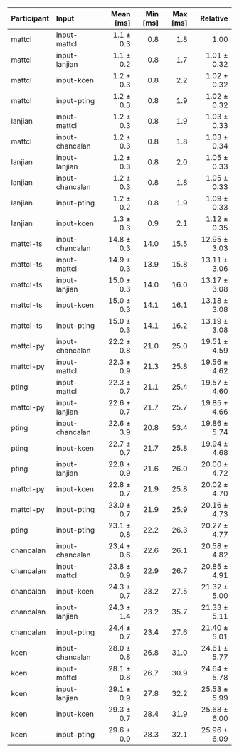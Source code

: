 | Participant | Input | Mean [ms] | Min [ms] | Max [ms] | Relative |
|:---|:---|---:|---:|---:|---:|
| mattcl | input-mattcl | 1.1 ± 0.3 | 0.8 | 1.8 | 1.00 |
| mattcl | input-lanjian | 1.1 ± 0.2 | 0.8 | 1.7 | 1.01 ± 0.32 |
| mattcl | input-kcen | 1.2 ± 0.3 | 0.8 | 2.2 | 1.02 ± 0.32 |
| mattcl | input-pting | 1.2 ± 0.3 | 0.8 | 1.9 | 1.02 ± 0.32 |
| lanjian | input-mattcl | 1.2 ± 0.3 | 0.8 | 1.9 | 1.03 ± 0.33 |
| mattcl | input-chancalan | 1.2 ± 0.3 | 0.8 | 1.8 | 1.03 ± 0.34 |
| lanjian | input-lanjian | 1.2 ± 0.3 | 0.8 | 2.0 | 1.05 ± 0.33 |
| lanjian | input-chancalan | 1.2 ± 0.3 | 0.8 | 1.8 | 1.05 ± 0.33 |
| lanjian | input-pting | 1.2 ± 0.2 | 0.8 | 1.9 | 1.09 ± 0.33 |
| lanjian | input-kcen | 1.3 ± 0.3 | 0.9 | 2.1 | 1.12 ± 0.35 |
| mattcl-ts | input-chancalan | 14.8 ± 0.3 | 14.0 | 15.5 | 12.95 ± 3.03 |
| mattcl-ts | input-mattcl | 14.9 ± 0.3 | 13.9 | 15.8 | 13.11 ± 3.06 |
| mattcl-ts | input-lanjian | 15.0 ± 0.3 | 14.0 | 16.0 | 13.17 ± 3.08 |
| mattcl-ts | input-kcen | 15.0 ± 0.3 | 14.1 | 16.1 | 13.18 ± 3.08 |
| mattcl-ts | input-pting | 15.0 ± 0.3 | 14.1 | 16.2 | 13.19 ± 3.08 |
| mattcl-py | input-chancalan | 22.2 ± 0.8 | 21.0 | 25.0 | 19.51 ± 4.59 |
| mattcl-py | input-mattcl | 22.3 ± 0.9 | 21.3 | 25.8 | 19.56 ± 4.62 |
| pting | input-mattcl | 22.3 ± 0.7 | 21.1 | 25.4 | 19.57 ± 4.60 |
| mattcl-py | input-lanjian | 22.6 ± 0.7 | 21.7 | 25.7 | 19.85 ± 4.66 |
| pting | input-chancalan | 22.6 ± 3.9 | 20.8 | 53.4 | 19.86 ± 5.74 |
| pting | input-kcen | 22.7 ± 0.7 | 21.7 | 25.8 | 19.94 ± 4.68 |
| pting | input-lanjian | 22.8 ± 0.9 | 21.6 | 26.0 | 20.00 ± 4.72 |
| mattcl-py | input-kcen | 22.8 ± 0.7 | 21.9 | 25.8 | 20.02 ± 4.70 |
| mattcl-py | input-pting | 23.0 ± 0.7 | 21.9 | 25.9 | 20.16 ± 4.73 |
| pting | input-pting | 23.1 ± 0.8 | 22.2 | 26.3 | 20.27 ± 4.77 |
| chancalan | input-chancalan | 23.4 ± 0.6 | 22.6 | 26.1 | 20.58 ± 4.82 |
| chancalan | input-mattcl | 23.8 ± 0.9 | 22.9 | 26.7 | 20.85 ± 4.91 |
| chancalan | input-kcen | 24.3 ± 0.7 | 23.2 | 27.5 | 21.32 ± 5.00 |
| chancalan | input-lanjian | 24.3 ± 1.4 | 23.2 | 35.7 | 21.33 ± 5.11 |
| chancalan | input-pting | 24.4 ± 0.7 | 23.4 | 27.6 | 21.40 ± 5.01 |
| kcen | input-chancalan | 28.0 ± 0.8 | 26.8 | 31.0 | 24.61 ± 5.77 |
| kcen | input-mattcl | 28.1 ± 0.8 | 26.7 | 30.9 | 24.64 ± 5.78 |
| kcen | input-lanjian | 29.1 ± 0.9 | 27.8 | 32.2 | 25.53 ± 5.99 |
| kcen | input-kcen | 29.3 ± 0.7 | 28.4 | 31.9 | 25.68 ± 6.00 |
| kcen | input-pting | 29.6 ± 0.9 | 28.3 | 32.1 | 25.96 ± 6.09 |
